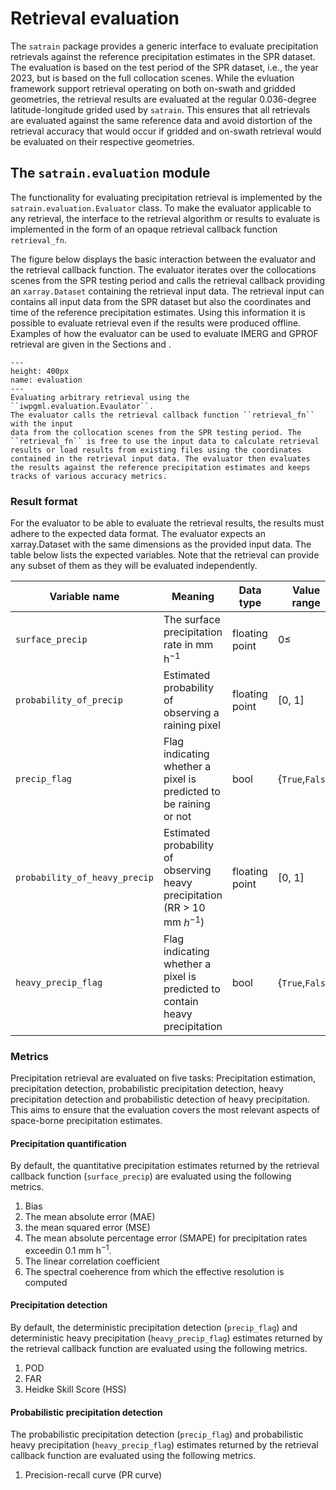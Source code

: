 # Retrieval evaluation

The ``satrain`` package provides a generic interface to evaluate precipitation
retrievals against the reference precipitation estimates in the SPR dataset. The
evaluation is based on the test period of the SPR dataset, i.e., the year 2023,
but is based on the full collocation scenes. While the evluation framework support retrieval operating on both on-swath and gridded geometries, the retrieval results are evaluated at the regular 0.036-degree latitude-longitude grided used by ``satrain``. This ensures that all retrievals are evaluated against the same reference data and avoid distortion of the retrieval accuracy that would occur if gridded and on-swath retrieval would be evaluated on their respective geometries.

## The ``satrain.evaluation`` module

The functionality for evaluating precipitation retrieval is implemented by the ``satrain.evaluation.Evaluator`` class. To make the evaluator applicable to
any retrieval, the interface to the retrieval algorithm or results to evaluate
is implemented in the form of an opaque retrieval callback function ``retrieval_fn``.

The figure below displays the basic interaction between the evaluator and the
retrieval callback function. The evaluator iterates over the collocations scenes
from the SPR testing period and calls the retrieval callback providing an
``xarray.Dataset`` containing the retrieval input data. The retrieval input can
contains all input data from the SPR dataset but also the coordinates and time
of the reference precipitation estimates. Using this information it is possible
to evaluate retrieval even if the results were produced offline. Examples of how
the evaluator can be used to evaluate IMERG and GPROF retrieval are given in the
Sections [](notebooks/evaluate_imerg.ipynb) and
[](notebooks/evaluate_gprof.ipynb).

```{figure} /figures/evaluation.svg
---
height: 400px
name: evaluation
---
Evaluating arbitrary retrieval using the ``iwpgml.evaluation.Evaulator``. 
The evaluator calls the retrieval callback function ``retrieval_fn`` with the input
data from the collocation scenes from the SPR testing period. The ``retrieval_fn`` is free to use the input data to calculate retrieval results or load results from existing files using the coordinates contained in the retrieval input data. The evaluator then evaluates the results against the reference precipitation estimates and keeps tracks of various accuracy metrics.
```

### Result format

For the evaluator to be able to evaluate the retrieval results, the results must adhere to the expected data format. The evaluator expects an xarray.Dataset with the same dimensions as the provided input data. The table below lists the expected variables. Note that the retrieval can provide any subset of them as they will be evaluated independently.

| Variable name             | Meaning                                       | Data type | Value range
|---------------------------|-----------------------------------------------|----------------|---|
| ``surface_precip``        | The surface precipitation rate in mm h$^{-1}$ | floating point |  $0 \leq$ |
| ``probability_of_precip`` | Estimated probability of observing a raining pixel | floating point | [0, 1] |
| ``precip_flag`` | Flag indicating whether a pixel is predicted to be raining or not | bool | {``True``,``False``} |
| ``probability_of_heavy_precip`` | Estimated probability of observing heavy precipitation (RR > 10 mm $h^{-1}$) | floating point | [0, 1] |
| ``heavy_precip_flag`` | Flag indicating whether a pixel is predicted to contain heavy precipitation| bool | {``True``,``False``} |

### Metrics

Precipitation retrieval are evaluated on five tasks: Precipitation estimation, precipitation detection, probabilistic precipitation detection, heavy precipitation detection and probabilistic detection of heavy precipitation. This aims to ensure that the evaluation covers the most relevant aspects of space-borne precipitation estimates.

#### Precipitation quantification

By default, the quantitative precipitation estimates returned by the retrieval callback function (``surface_precip``) are evaluated using the following metrics.
 
 1. Bias
 2. The mean absolute error (MAE)
 3. the mean squared error (MSE)
 4. The mean absolute percentage error (SMAPE) for precipitation rates exceedin 0.1 mm h$^{-1}$.
 5. The linear correlation coefficient
 6. The spectral coeherence from which the effective resolution is computed

#### Precipitation detection

By default, the deterministic precipitation detection (``precip_flag``) and deterministic heavy precipitation (``heavy_precip_flag``) estimates returned by the retrieval callback function are evaluated using the following metrics.

 1. POD
 2. FAR
 2. Heidke Skill Score (HSS)

#### Probabilistic precipitation detection

The probabilistic precipitation detection (``precip_flag``) and probabilistic heavy precipitation (``heavy_precip_flag``) estimates returned by the retrieval callback function are evaluated using the following metrics.

 1. Precision-recall curve (PR curve)
